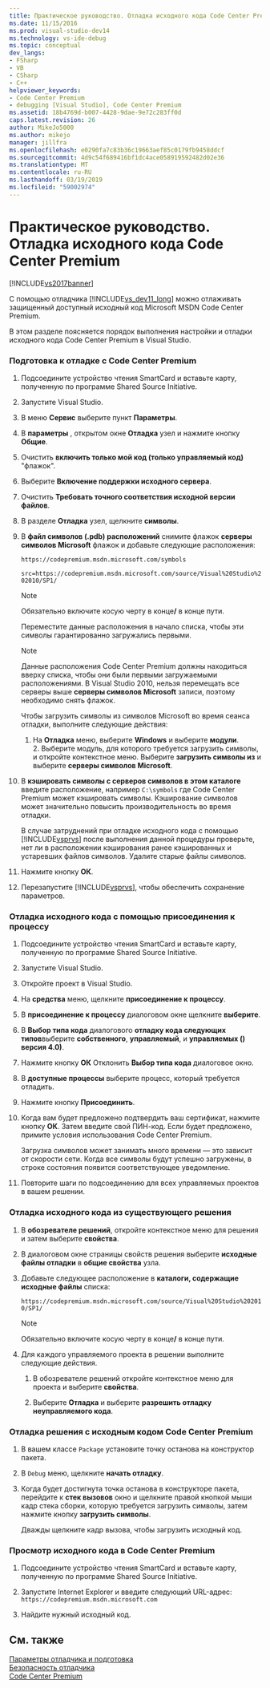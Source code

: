 ```yaml
---
title: Практическое руководство. Отладка исходного кода Code Center Premium | Документация Майкрософт
ms.date: 11/15/2016
ms.prod: visual-studio-dev14
ms.technology: vs-ide-debug
ms.topic: conceptual
dev_langs:
- FSharp
- VB
- CSharp
- C++
helpviewer_keywords:
- Code Center Premium
- debugging [Visual Studio], Code Center Premium
ms.assetid: 18b4769d-b007-4428-9dae-9e72c283ff0d
caps.latest.revision: 26
author: MikeJo5000
ms.author: mikejo
manager: jillfra
ms.openlocfilehash: e0290fa7c83b36c19663aef85c0179fb9458ddcf
ms.sourcegitcommit: 4d9c54f689416bf1dc4ace058919592482d02e36
ms.translationtype: MT
ms.contentlocale: ru-RU
ms.lasthandoff: 03/19/2019
ms.locfileid: "59002974"
---
```

# <a name="how-to-debug-with-code-center-premium-source"></a>Практическое руководство. Отладка исходного кода Code Center Premium
[!INCLUDE[vs2017banner](../includes/vs2017banner.md)]

С помощью отладчика [!INCLUDE[vs_dev11_long](../includes/vs-dev11-long-md.md)] можно отлаживать защищенный доступный исходный код Microsoft MSDN Code Center Premium.  
  
 В этом разделе поясняется порядок выполнения настройки и отладки исходного кода Code Center Premium в Visual Studio.  
  
### <a name="to-prepare-for-debugging-with-code-center-premium"></a>Подготовка к отладке с Code Center Premium  
  
1. Подсоедините устройство чтения SmartCard и вставьте карту, полученную по программе Shared Source Initiative.  
  
2. Запустите Visual Studio.  
  
3. В меню **Сервис** выберите пункт **Параметры**.  
  
4. В **параметры** , открытом окне **Отладка** узел и нажмите кнопку **Общие**.  
  
5. Очистить **включить только мой код (только управляемый код)** "флажок".  
  
6. Выберите **Включение поддержки исходного сервера**.  
  
7. Очистить **Требовать точного соответствия исходной версии файлов**.  
  
8. В разделе **Отладка** узел, щелкните **символы**.  
  
9. В **файл символов (.pdb) расположений** снимите флажок **серверы символов Microsoft** флажок и добавьте следующие расположения:  
  
     `https://codepremium.msdn.microsoft.com/symbols`  
  
     `src=https://codepremium.msdn.microsoft.com/source/Visual%20Studio%202010/SP1/`  
  
   > [!NOTE]
   >  Обязательно включите косую черту в конце<strong>/</strong> в конце пути.  
  
     Переместите данные расположения в начало списка, чтобы эти символы гарантированно загружались первыми.  
  
   > [!NOTE]
   >  Данные расположения Code Center Premium должны находиться вверху списка, чтобы они были первыми загружаемыми расположениями. В Visual Studio 2010, нельзя перемещать все серверы выше **серверы символов Microsoft** записи, поэтому необходимо снять флажок.  
   > 
   >  Чтобы загрузить символы из символов Microsoft во время сеанса отладки, выполните следующие действия:  
   > 
   > 1. На **Отладка** меню, выберите **Windows** и выберите **модули**.  
   >    2.  Выберите модуль, для которого требуется загрузить символы, и откройте контекстное меню. Выберите **загрузить символы из** и выберите **серверы символов Microsoft**.  
  
10. В **кэшировать символы с серверов символов в этом каталоге** введите расположение, например `C:\symbols` где Code Center Premium может кэшировать символы. Кэширование символов может значительно повысить производительность во время отладки.  
  
     В случае затруднений при отладке исходного кода с помощью [!INCLUDE[vsprvs](../includes/vsprvs-md.md)] после выполнения данной процедуры проверьте, нет ли в расположении кэширования ранее кэшированных и устаревших файлов символов. Удалите старые файлы символов.  
  
11. Нажмите кнопку **ОК**.  
  
12. Перезапустите [!INCLUDE[vsprvs](../includes/vsprvs-md.md)], чтобы обеспечить сохранение параметров.  
  
### <a name="to-debug-your-source-code-using-attach-to-process"></a>Отладка исходного кода с помощью присоединения к процессу  
  
1.  Подсоедините устройство чтения SmartCard и вставьте карту, полученную по программе Shared Source Initiative.  
  
2.  Запустите Visual Studio.  
  
3.  Откройте проект в Visual Studio.  
  
4.  На **средства** меню, щелкните **присоединение к процессу**.  
  
5.  В **присоединение к процессу** диалоговом окне щелкните **выберите**.  
  
6.  В **Выбор типа кода** диалогового **отладку кода следующих типов**выберите **собственного**, **управляемый**, и **управляемых () версия 4.0)**.  
  
7.  Нажмите кнопку **ОК** Отклонить **Выбор типа кода** диалоговое окно.  
  
8.  В **доступные процессы** выберите процесс, который требуется отладить.  
  
9. Нажмите кнопку **Присоединить**.  
  
10. Когда вам будет предложено подтвердить ваш сертификат, нажмите кнопку **ОК**. Затем введите свой ПИН-код. Если будет предложено, примите условия использования Code Center Premium.  
  
     Загрузка символов может занимать много времени — это зависит от скорости сети. Когда все символы будут успешно загружены, в строке состояния появится соответствующее уведомление.  
  
11. Повторите шаги по подсоединению для всех управляемых проектов в вашем решении.  
  
### <a name="to-debug-source-code-from-an-existing-solution"></a>Отладка исходного кода из существующего решения  
  
1. В **обозревателе решений**, откройте контекстное меню для решения и затем выберите **свойства**.  
  
2. В диалоговом окне страницы свойств решения выберите **исходные файлы отладки** в **общие свойства** узла.  
  
3. Добавьте следующее расположение в **каталоги, содержащие исходные файлы** списка:  
  
    `https://codepremium.msdn.microsoft.com/source/Visual%20Studio%202010/SP1/`  
  
   > [!NOTE]
   >  Обязательно включите косую черту в конце<strong>/</strong> в конце пути.  
  
4. Для каждого управляемого проекта в решении выполните следующие действия.  
  
   1.  В обозревателе решений откройте контекстное меню для проекта и выберите **свойства**.  
  
   2.  Выберите **Отладка** и выберите **разрешить отладку неуправляемого кода**.  
  
### <a name="to-debug-your-solution-with-code-center-premium-source"></a>Отладка решения с исходным кодом Code Center Premium  
  
1.  В вашем классе `Package` установите точку останова на конструктор пакета.  
  
2.  В `Debug` меню, щелкните **начать отладку**.  
  
3.  Когда будет достигнута точка останова в конструкторе пакета, перейдите к **стек вызовов** окно и щелкните правой кнопкой мыши кадр стека сборки, которую требуется загрузить символы, затем нажмите кнопку **загрузить символы**.  
  
     Дважды щелкните кадр вызова, чтобы загрузить исходный код.  
  
### <a name="to-browse-source-code-on-code-center-premium"></a>Просмотр исходного кода в Code Center Premium  
  
1.  Подсоедините устройство чтения SmartCard и вставьте карту, полученную по программе Shared Source Initiative.  
  
2.  Запустите Internet Explorer и введите следующий URL-адрес: `https://codepremium.msdn.microsoft.com`  
  
3.  Найдите нужный исходный код.  
  
## <a name="see-also"></a>См. также  
 [Параметры отладчика и подготовка](../debugger/debugger-settings-and-preparation.md)   
 [Безопасность отладчика](../debugger/debugger-security.md)   
 [Code Center Premium](https://www.microsoft.com/en-us/sharedsource/code-center-premium.aspx)

